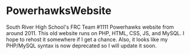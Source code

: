 # PowerhawksWebsite

South River High School's FRC Team #1111 Powerhawks website from around 2011. This old website runs on PHP, HTML, CSS, JS, and MySQL. I hope to rehost it somewhere if I get a chance. Also, it looks like my PHP/MySQL syntax is now deprecated so I will update it soon.
